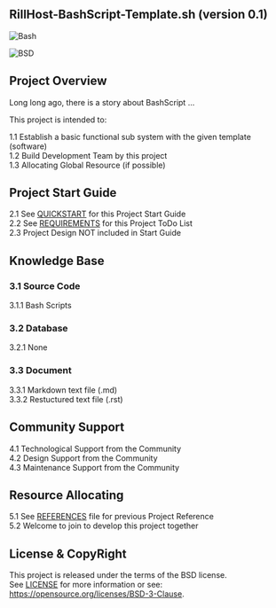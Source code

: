 
RillHost-BashScript-Template.sh
(version 0.1)
-------------------------------

![Bash](https://img.shields.io/badge/Bash-3.2+-green.svg)

![BSD](https://img.shields.io/badge/License-BSD3-blue.svg)


## Project Overview

Long long ago, there is a story about BashScript ...  

This project is intended to:  

1.1 Establish a basic functional sub system with the given template (software)  
1.2 Build Development Team by this project  
1.3 Allocating Global Resource (if possible)   

## Project Start Guide

2.1 See [QUICKSTART](doc/QUICKSTART.md) for this Project Start Guide  
2.2 See [REQUIREMENTS](doc/REQUIREMENTS.md) for this Project ToDo List  
2.3 Project Design NOT included in Start Guide  


## Knowledge Base

### 3.1 Source Code
3.1.1 Bash Scripts

### 3.2 Database
3.2.1 None  

### 3.3 Document
3.3.1 Markdown text file (.md)  
3.3.2 Restuctured text file (.rst)

## Community Support

4.1 Technological Support from the Community   
4.2 Design Support from the Community   
4.3 Maintenance Support from the Community   

## Resource Allocating

5.1 See [REFERENCES](doc/REFERENCES.md) file for previous Project Reference  
5.2 Welcome to join to develop this project together 

## License & CopyRight

This project is released under the terms of the BSD license.  
See [LICENSE](LICENSE.txt) for more information or see:  
https://opensource.org/licenses/BSD-3-Clause.  
